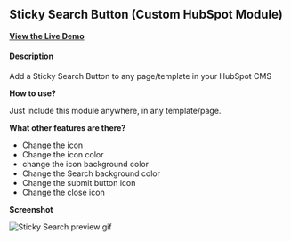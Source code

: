 ## Sticky Search Button (Custom HubSpot Module)
[**View the Live Demo**](https://offers.belch.io/sticky-search-hubspot-cms-code-gallery)

#### Description
Add a Sticky Search Button to any page/template in your HubSpot CMS

**How to use?**

Just include this module anywhere, in any template/page.

**What other features are there?**

- Change the icon
- Change the icon color
- change the icon background color
- Change the Search background color
- Change the submit button icon
- Change the close icon

**Screenshot**

![Sticky Search preview gif](https://cdn2.hubspot.net/hubfs/2660705/sticky-search.gif "Sticky Search Preview GIF")
